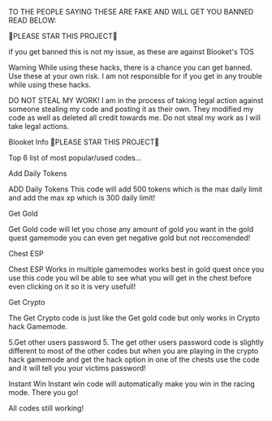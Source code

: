 TO THE PEOPLE SAYING THESE ARE FAKE AND WILL GET YOU BANNED READ BELOW:

🌟PLEASE STAR THIS PROJECT🌟

if you get banned this is not my issue, as these are against Blooket's TOS

Warning
While using these hacks, there is a chance you can get banned. Use these at your own risk. I am not responsible for if you get in any trouble while using these hacks.

DO NOT STEAL MY WORK!
I am in the process of taking legal action against someone stealing my code and posting it as their own. They modified my code as well as deleted all credit towards me. Do not steal my work as I will take legal actions.

Blooket Info
🌟PLEASE STAR THIS PROJECT🌟

Top 6 list of most popular/used codes...

Add Daily Tokens

ADD Daily Tokens This code will add 500 tokens which is the max daily limit and add the max xp which is 300 daily limit!

Get Gold

Get Gold code will let you chose any amount of gold you want in the gold quest gamemode you can even get negative gold but not reccomended!

Chest ESP

Chest ESP Works in multiple gamemodes works best in gold quest once you use this code you wil be able to see what you will get in the chest before even clicking on it so it is very usefull!

Get Crypto

The Get Crypto code is just like the Get gold code but only works in Crypto hack Gamemode.

5.Get other users password 5. The get other users password code is slightly different to most of the other codes but when you are playing in the crypto hack gamemode and get the hack option in one of the chests use the code and it will tell you your victims password!

Instant Win Instant win code will automatically make you win in the racing mode. There you go!

All codes still working!
